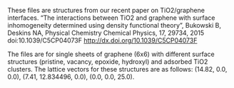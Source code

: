 These files are structures from our recent paper on TiO2/graphene interfaces.
“The interactions between TiO2 and graphene with surface inhomogeneity determined using density functional theory”, Bukowski B, Deskins NA, Physical Chemistry Chemical Physics, 17, 29734, 2015 doi:10.1039/C5CP04073F
http://dx.doi.org/10.1039/C5CP04073F

The files are for single sheets of graphene (6x6) with different surface structures (pristine, vacancy, epoxide, hydroxyl) and adsorbed TiO2 clusters.
The lattice vectors for these structures are as follows:   (14.82, 0.0, 0.0), (7.41, 12.834496, 0.0), (0.0, 0.0, 25.0).  
